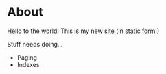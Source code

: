 # About

Hello to the world! This is my new site (in static form!)

Stuff needs doing...

- Paging
- Indexes

